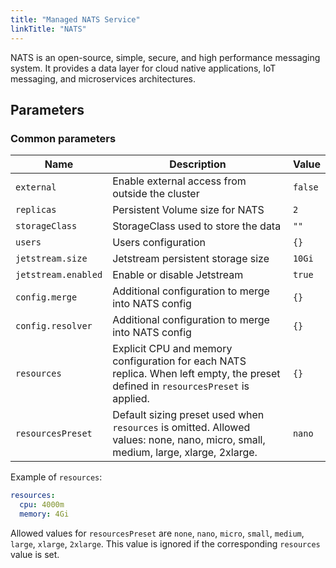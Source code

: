 ```yaml
---
title: "Managed NATS Service"
linkTitle: "NATS"
---
```



NATS is an open-source, simple, secure, and high performance messaging system.
It provides a data layer for cloud native applications, IoT messaging, and microservices architectures.

## Parameters

### Common parameters

| Name                | Description                                                                                                                       | Value   |
| ------------------- | --------------------------------------------------------------------------------------------------------------------------------- | ------- |
| `external`          | Enable external access from outside the cluster                                                                                   | `false` |
| `replicas`          | Persistent Volume size for NATS                                                                                                   | `2`     |
| `storageClass`      | StorageClass used to store the data                                                                                               | `""`    |
| `users`             | Users configuration                                                                                                               | `{}`    |
| `jetstream.size`    | Jetstream persistent storage size                                                                                                 | `10Gi`  |
| `jetstream.enabled` | Enable or disable Jetstream                                                                                                       | `true`  |
| `config.merge`      | Additional configuration to merge into NATS config                                                                                | `{}`    |
| `config.resolver`   | Additional configuration to merge into NATS config                                                                                | `{}`    |
| `resources`         | Explicit CPU and memory configuration for each NATS replica. When left empty, the preset defined in `resourcesPreset` is applied. | `{}`    |
| `resourcesPreset`   | Default sizing preset used when `resources` is omitted. Allowed values: none, nano, micro, small, medium, large, xlarge, 2xlarge. | `nano`  |

Example of `resources`:

```yaml
resources:
  cpu: 4000m
  memory: 4Gi
```

Allowed values for `resourcesPreset` are `none`, `nano`, `micro`, `small`, `medium`, `large`, `xlarge`, `2xlarge`.
This value is ignored if the corresponding `resources` value is set.
